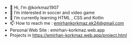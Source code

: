 - 👋 Hi, I’m @korkmaz1907
- 👀 I’m interested in soccer and video game
- 🌱 I’m currently learning HTML , CSS and Kotlin
- 📫 How to reach me : emirhankorkmaz.ek24@gmail.com
- Personal Web Site : emirhan-korkmaz.web.app
- Projects in https://emirhan-korkmaz.web.app/project.html
<!---
korkmaz1907/korkmaz1907 is a ✨ special ✨ repository because its `README.md` (this file) appears on your GitHub profile.
You can click the Preview link to take a look at your changes.
--->
